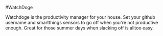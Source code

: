 #WatchDoge

Watchdoge is the productivity manager for your house. Set your github username and smartthings sensors to go off when you're not productive enough. Great for those summer days when slacking off is alltoo easy.

